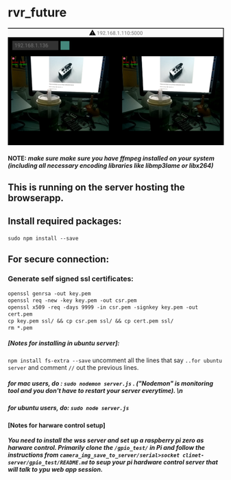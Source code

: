 # rvr_future
![alt text](https://github.com/dattasaurabh82/rvr_future/blob/master/serial%3Esocket%20clinet-server/gpio_test/pictures/2017_06_17_19_18_53.png)
#### NOTE: _make sure make sure you have ffmpeg installed on your system (including all necessary encoding libraries like libmp3lame or libx264)_
## This is running on the  server hosting the browserapp. 

## Install required packages:
`sudo npm install --save`

## For secure connection:
### Generate self signed ssl certificates:
```
openssl genrsa -out key.pem
openssl req -new -key key.pem -out csr.pem
openssl x509 -req -days 9999 -in csr.pem -signkey key.pem -out cert.pem
cp key.pem ssl/ && cp csr.pem ssl/ && cp cert.pem ssl/
rm *.pem
```

##### [Notes for installing in ubuntu server]:
`npm install fs-extra --save`
uncomment all the lines that say `..for ubuntu server` and comment `//` out the previous lines. 

##### for mac users, do : `sudo nodemon server.js` . ("Nodemon" is  monitoring tool and you don't have to restart your server everytime). \n
##### for ubuntu users, do: `sudo node server.js`


#### [Notes for harware control setup]
***You need to install the wss server and set up a raspberry pi zero as harware control.
Primarily clone the `/gpio_test/` in Pi and follow the instructions from `camera_img_save_to_server/serial>socket clinet-server/gpio_test/README.md` to seup your pi hardware control server that will talk to ypu web app session.***
